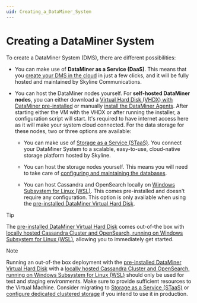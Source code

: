 ```yaml
---
uid: Creating_a_DataMiner_System
---
```


# Creating a DataMiner System

To create a DataMiner System (DMS), there are different possibilities:

- You can make use of **DataMiner as a Service (DaaS)**. This means that you [create your DMS in the cloud](xref:Creating_a_DMS_in_the_cloud) in just a few clicks, and it will be fully hosted and maintained by Skyline Communications.

- You can host the DataMiner nodes yourself. For **self-hosted DataMiner nodes**, you can either download a [Virtual Hard Disk (VHDX) with DataMiner pre-installed](xref:Using_a_pre_installed_DataMiner_VHDX) or manually [install the DataMiner Agents](xref:Installing_a_DataMiner_Agent). After starting either the VM with the VHDX or after running the installer, a configuration script will start. It's required to have internet access here as it will make your system cloud connected. For the data storage for these nodes, two or three options are available:

  - You can make use of [Storage as a Service (STaaS)](xref:STaaS). You connect your DataMiner System to a scalable, easy-to-use, cloud-native storage platform hosted by Skyline.

  - You can host the storage nodes yourself. This means you will need to take care of [configuring and maintaining the databases](xref:Configuring_dedicated_clustered_storage).

  - You can host Cassandra and OpenSearch locally on [Windows Subsystem for Linux (WSL)](xref:Local_database_on_WSL). This comes pre-installed and doesn't require any configuration. This option is only available when using the [pre-installed DataMiner Virtual Hard Disk](xref:Using_a_pre_installed_DataMiner_VHDX).

> [!TIP]
> The [pre-installed DataMiner Virtual Hard Disk](xref:Using_a_pre_installed_DataMiner_VHDX) comes out-of-the box with [locally hosted Cassandra Cluster and OpenSearch, running on Windows Subsystem for Linux (WSL)](xref:Local_database_on_WSL), allowing you to immediately get started.

> [!NOTE]
> Running an out-of-the box deployment with the [pre-installed DataMiner Virtual Hard Disk](xref:Using_a_pre_installed_DataMiner_VHDX) with a [locally hosted Cassandra Cluster and OpenSearch, running on Windows Subsystem for Linux (WSL)](xref:Local_database_on_WSL) should only be used for test and staging environments. Make sure to provide sufficient resources to the Virtual Machine. Consider migrating to [Storage as a Service (STaaS)](xref:STaaS) or [configure dedicated clustered storage](xref:Configuring_dedicated_clustered_storage) if you intend to use it in production.
